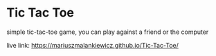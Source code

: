 # Tic Tac Toe

simple tic-tac-toe game, you can play against a friend or the computer

live link: https://mariuszmalankiewicz.github.io/Tic-Tac-Toe/
